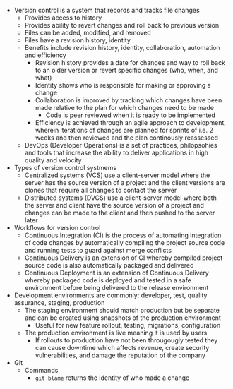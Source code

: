- Version control is a system that records and tracks file changes
  - Provides access to history
  - Provides ability to revert changes and roll back to previous version
  - Files can be added, modified, and removed
  - Files have a revision history, identity
  - Benefits include revision history, identity, collaboration, automation and efficiency
    - Revision history provides a date for changes and way to roll back to an older version or revert specific changes (who, when, and what)
    - Identity shows who is responsible for making or approving a change
    - Collaboration is improved by tracking which changes have been made relative to the plan for which changes need to be made
      - Code is peer reviewed when it is ready to be implemented
    - Efficiency is achieved through an agile approach to development, wherein iterations of changes are planned for sprints of i.e. 2 weeks and then reviewed and the plan continously reassessed
  - DevOps (Developer Operations) is a set of practices, philopsohies and tools that increase the ability to deliver applications in high quality and velocity
- Types of version control systmems
  - Centralized systems (VCS) use a client-server model where the server has the source version of a project and the client versions are clones that require all changes to contact the server
  - Distributed systems (DVCS) use a client-server model where both the server and client have the source version of a project and changes can be made to the client and then pushed to the server later
- Workflows for version control
  - Continuous Integration (CI) is the process of automating integration of code changes by automatically compiling the project source code and running tests to guard against merge conflicts 
  - Continuous Delivery is an extension of CI whereby compiled project source code is also automatically packaged and delivered
  - Continuous Deployment is an extension of Continuous Delivery whereby packaged code is deployed and tested in a safe environment before being delivered to the release environment
- Development environments are commonly: developer, test, quality assurance, staging, production
  - The staging environment should match production but be separate and can be created using snapshots of the production environment
    - Useful for new feature rollout, testing, migrations, configuration
  - The production environment is live meaning it is used by users
    - If rollouts to production have not been througougly tested they can cause downtime which affects revenue, create security vulnerabilities, and damage the reputation of the company
- Git
  - Commands
    - `git blame` returns the identity of who made a change